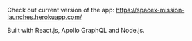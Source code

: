 Check out current version of the app: https://spacex-mission-launches.herokuapp.com/

Built with React.js, Apollo GraphQL and Node.js.
